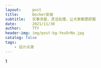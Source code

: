 ```yaml
---
layout:     post
title:      Docker安装
subtitle:   实事求是，灵活处理，让大家都更舒服
date:       2021/11/30
author:     TTY
header-img: img/post-bg-YesOrNo.jpg
catalog: false
tags:
    - 设计点滴
---
```


1
